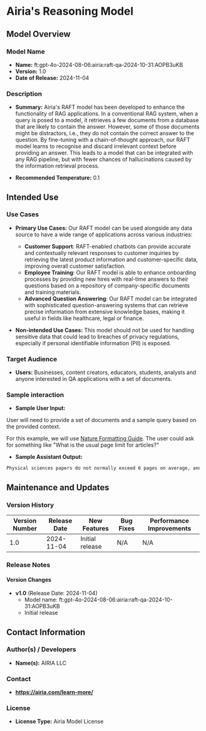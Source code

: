 # Airia's Reasoning Model

## Model Overview

### Model Name

- **Name:**  ft:gpt-4o-2024-08-06:airia:raft-qa-2024-10-31:AOPB3uKB
- **Version:** 1.0
- **Date of Release:** 2024-11-04

### Description

- **Summary:** Airia's RAFT model has been developed to enhance the functionality of RAG applications. In a conventional RAG system, when a query is posed to a model, it retrieves a few documents from a database that are likely to contain the answer. However, some of those documents might be distractors, i.e., they do not contain the correct answer to the question. By fine-tuning with a chain-of-thought approach, our RAFT model learns to recognise and discard irrelevant context before providing an answer. This leads to a model that can be integrated with any RAG pipeline, but with fewer chances of hallucinations caused by the information retrieval process.

- **Recommended Temperature:** 0.1

## Intended Use

### Use Cases

- **Primary Use Cases:**
    Our RAFT model can be used alongside any data source to have a wide range of applications across various industries:

  - **Customer Support**: RAFT-enabled chatbots can provide accurate and contextually relevant responses to customer inquiries by retrieving the latest product information and customer-specific data, improving overall customer satisfaction.
  - **Employee Training**: Our RAFT model is able to enhance onboarding processes by providing new hires with real-time answers to their questions based on a repository of company-specific documents and training materials.
  - **Advanced Question Answering**: Our RAFT model can be integrated with sophisticated question-answering systems that can retrieve precise information from extensive knowledge bases, making it useful in fields like healthcare, legal or finance.

- **Non-intended Use Cases:** This model should not be used for handling sensitive data that could lead to breaches of privacy regulations, especially if personal identifiable information (PII) is exposed.

### Target Audience

- **Users:** Businesses, content creators, educators, students, analysts and anyone interested in QA applications with a set of documents.

### Sample interaction

- **Sample User Input:**

User will need to provide a set of documents and a sample query based on the provided context.

For this example, we will use [Nature Formatting Guide](https://www.nature.com/nature/for-authors/formatting-guide). The user could ask for something like "What is the usual page limit for articles?"

- **Sample Assistant Output:**

```markdown
Physical sciences papers do not normally exceed 6 pages on average, and biological, clinical and social-sciences papers do not normally exceed 8 pages on average.
```

## Maintenance and Updates

### Version History

| Version Number | Release Date | New Features                  | Bug Fixes                   | Performance Improvements     |
|----------------|--------------|-------------------------------|-----------------------------|------------------------------|
| 1.0            |  2024-11-04  | Initial release               |  N/A  | N/A |

### Release Notes

#### Version Changes

- **v1.0** (Release Date: 2024-11-04)
  - Model name: ft:gpt-4o-2024-08-06:airia:raft-qa-2024-10-31:AOPB3uKB
  - Initial release

## Contact Information

### Author(s) / Developers

- **Name(s):** AIRIA LLC

### Contact

- **https://airia.com/learn-more/**

### License

- **License Type:** Airia Model License
